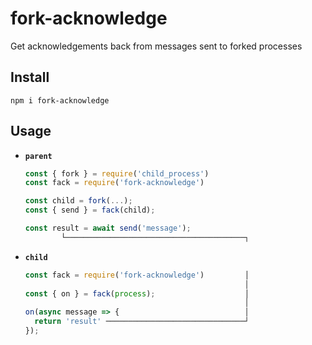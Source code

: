 # fork-acknowledge

Get acknowledgements back from messages sent to forked processes

## Install

```
npm i fork-acknowledge
```

## Usage

* **`parent`**

  ```js
  const { fork } = require('child_process')
  const fack = require('fork-acknowledge')

  const child = fork(...);
  const { send } = fack(child);

  const result = await send('message');
          └────────────────────────────────────────┐
  ```

* **`child`**

  ```js
  const fack = require('fork-acknowledge')         │
                                                   │
  const { on } = fack(process);                    │
                                                   │
  on(async message => {                            │
    return 'result' ───────────────────────────────┘
  });
  ```

